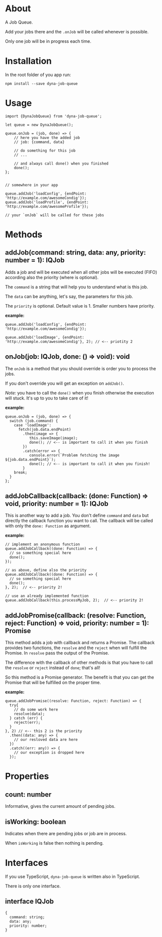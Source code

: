 # About

A Job Queue. 

Add your jobs there and the `.onJob` will be called whenever is possible.

Only one job will be in progress each time.

# Installation

In the root folder of you app run: 

`npm install --save dyna-job-queue`

# Usage

```
import {DynaJobQueue} from 'dyna-job-queue';

let queue = new DynaJobQueue();

queue.onJob = (job, done) => {
    // here you have the added job
    // job: {command, data} 
	
    // do something for this job
    // ...
	
    // and always call done() when you finished
    done();  
};


// somewhere in your app

queue.addJob('loadConfig', {endPoint: 'http://example.com/awesomeCondig'});
queue.addJob('loadProfile', {endPoint: 'http://example.com/awesomeProfile'});

// your `onJob` will be called for these jobs

```

# Methods

## addJob(command: string, data: any, priority: number = 1): IQJob

Adds a job and will be executed when all other jobs will be executed (FIFO) according also the priority (where is optional).

The `command` is a string that will help you to understand what is this job.

The `data` can be anything, let's say, the parameters for this job.

The `priority` is optional. Default value is 1. Smaller numbers have priority.

**example:**

```
queue.addJob('loadConfig', {endPoint: 'http://example.com/awesomeCondig'});

queue.addJob('loadImage', {endPoint: 'http://example.com/awesomeCondig'}, 2); // <-- priotity 2

```

## onJob(job: IQJob, done: () => void): void

The `onJob` is a method that you should override is order you to process the jobs.

If you don't override you will get an exception on `addJob()`.

*Note:* you have to call the `done()` when you finish otherwise the execution will stuck. It's up to you to take care of it!  

**example:**

```
queue.onJob = (job, done) => {
  switch (job.command) {
    case 'loadImage':
      fetch(job.data.endPoint)
        .then(image => {
           this.saveImage(image);
           done(); // <-- is important to call it when you finish
        })
        .catch(error => {
           console.error(`Problem fetching the image ${job.data.endPoint}`);
           done(); // <-- is important to call it when you finish!
        }
    break;
  }
};

```

## addJobCallback(callback: (done: Function) => void, priority: number = 1): IQJob

This is another way to add a job. You don't define `command` and `data` but directly the callback function you want to call. The callback will be called with only the `done: Function` as argument.

**example:**

```
// implement an anonymous function
queue.addJobCallback((done: Function) => {
  // so something special here
  done();
});

// as above, define also the priority
queue.addJobCallback((done: Function) => {
  // so something special here
  done();
}, 2);  // <-- priority 2!

// use an already implemented function
queue.addJobCallback(this.processMyJob, 2);  // <-- priority 2!
```

## addJobPromise(callback: (resolve: Function, reject: Function) => void, priority: number = 1): Promise<any>

This method adds a job with callback and returns a Promise. The callback provides two functions, the `resolve` and the `reject` when will fulfill the Promise. In `resolve` pass the output of the Promise.

The difference with the callback of other methods is that you have to call the `resolve` or `reject` instead of `done`; that's all!  

So this method is a Promise generator. The benefit is that you can get the Promise that will be fulfilled on the proper time.
 
**example:**

```
queue.addJobPromise((resolve: Function, reject: Function) => {
  try{
    // do some work here
    resolve(data);    
  } catch (err) {
    reject(err);
  }
}, 2) // <-- this 2 is the priority
  .then((data: any) => {
    // our resloved data are here
  })
  .catch((err: any)) => {
    // our exception is dropped here
  });
```


# Properties

## count: number

Informative, gives the current amount of pending jobs.

## isWorking: boolean

Indicates when there are pending jobs or job are in process.

When `isWorking` is false then nothing is pending.

# Interfaces

If you use TypeScript, `dyna-job-queue` is written also in TypeScript.

There is only one interface.

## interface IQJob 

```
{
  command: string;
  data: any;
  priority: number;
}
```

